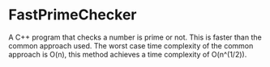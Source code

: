 # FastPrimeChecker
A C++ program that checks a number is prime or not.
This is faster than the common approach used.
The worst case time complexity of the common approach is O(n), this method achieves a time complexity of O(n^(1/2)).
